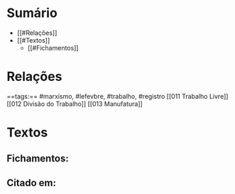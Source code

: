 # Sumário
- [[#Relações]]
- [[#Textos]]
	- [[#Fichamentos]]
# Relações
==tags:== #marxismo, #lefevbre, #trabalho, #registro 
[[011 Trabalho Livre]]
[[012 Divisão do Trabalho]]
[[013 Manufatura]]
# Textos 

## Fichamentos:
## Citado em: 